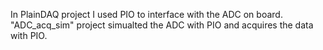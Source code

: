 In PlainDAQ project I used PIO to interface with the ADC on board. 
"ADC_acq_sim" project simualted the ADC with PIO and acquires the data with PIO.
